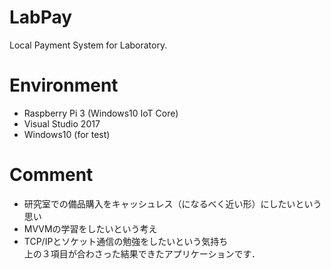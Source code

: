 # LabPay

Local Payment System for Laboratory.

# Environment
- Raspberry Pi 3 (Windows10 IoT Core)  
- Visual Studio 2017  
- Windows10 (for test)  

# Comment
- 研究室での備品購入をキャッシュレス（になるべく近い形）にしたいという思い  
- MVVMの学習をしたいという考え  
- TCP/IPとソケット通信の勉強をしたいという気持ち  
上の３項目が合わさった結果できたアプリケーションです．
